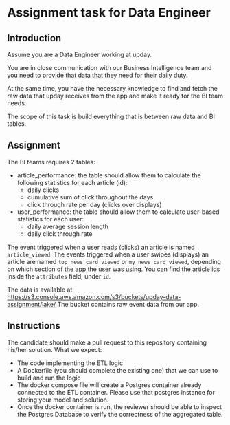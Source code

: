 # Assignment task for Data Engineer

## Introduction

Assume you are a Data Engineer working at upday. 

You are in close communication with our Business Intelligence team and you need to provide that data that they need for their daily duty.

At the same time, you have the necessary knowledge to find and fetch the raw data that upday receives from the app and make it ready for the BI team needs.

The scope of this task is build everything that is between raw data and BI tables.

## Assignment
The BI teams requires 2 tables:
* article_performance: the table should allow them to calculate the following statistics for each article (id):
  * daily clicks
  * cumulative sum of click throughout the days
  * click through rate per day (clicks over displays)
* user_performance: the table should allow them to calculate user-based statistics for each user:
  * daily average session length
  * daily click through rate
  
The event triggered when a user reads (clicks) an article is named `article_viewed`. 
The events triggered when a user swipes (displays) an article are named  `top_news_card_viewed` or `my_news_card_viewed`, depending on which section of the app the user was using.
You can find the article ids inside the `attributes` field, under `id`.

The data is available at https://s3.console.aws.amazon.com/s3/buckets/upday-data-assignment/lake/
The bucket contains raw event data from our app.

## Instructions
The candidate should make a pull request to this repository containing his/her solution.
What we expect:
* The code implementing the ETL logic
* A Dockerfile (you should complete the existing one) that we can use to build and run the logic
* The docker compose file will create a Postgres container already connected to the ETL container. Please use that postgres instance for storing your model and solution.
* Once the docker container is run, the reviewer should be able to inspect the Postgres Database to verify the correctness of the aggregated table.
